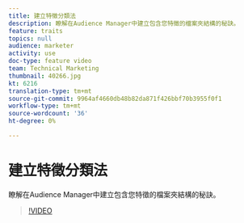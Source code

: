```yaml
---
title: 建立特徵分類法
description: 瞭解在Audience Manager中建立包含您特徵的檔案夾結構的秘訣。
feature: traits
topics: null
audience: marketer
activity: use
doc-type: feature video
team: Technical Marketing
thumbnail: 40266.jpg
kt: 6216
translation-type: tm+mt
source-git-commit: 9964af4660db48b82da871f426bbf70b3955f0f1
workflow-type: tm+mt
source-wordcount: '36'
ht-degree: 0%

---
```



# 建立特徵分類法

瞭解在Audience Manager中建立包含您特徵的檔案夾結構的秘訣。

>[!VIDEO](https://video.tv.adobe.com/v/40266/?quality=12&learn=on)
